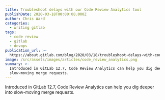 ```yaml
---
title: Troubleshoot delays with our Code Review Analytics tool
publishDate: 2020-03-18T00:00:00.000Z
author: Chris Ward
categories:
  - writing gitlab
tags:
  - code review
  - gitlab
  - devops
publication_url: >-
  https://about.gitlab.com/blog/2020/03/18/troubleshoot-delays-with-code-review-analytics/
image: /src/assets/images/articles/code_review_analytics.png
summary: >-
  Introduced in GitLab 12.7, Code Review Analytics can help you dig deeper into
  slow-moving merge requests.
---
```

Introduced in GitLab 12.7, Code Review Analytics can help you dig deeper into slow-moving merge requests.
